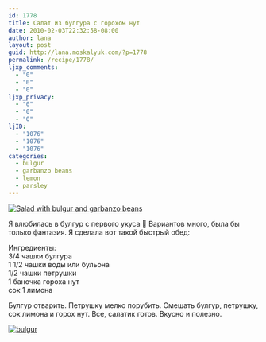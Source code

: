 ```yaml
---
id: 1778
title: Салат из булгура с горохом нут
date: 2010-02-03T22:32:58-08:00
author: lana
layout: post
guid: http://lana.moskalyuk.com/?p=1778
permalink: /recipe/1778/
ljxp_comments:
  - "0"
  - "0"
  - "0"
ljxp_privacy:
  - "0"
  - "0"
  - "0"
ljID:
  - "1076"
  - "1076"
  - "1076"
categories:
  - bulgur
  - garbanzo beans
  - lemon
  - parsley
---
```

<a class="flickr-image alignnone" title="Salad with bulgur and garbanzo beans" href="http://www.flickr.com/photos/67405678@N00/4329687184/" target="_blank"><img src="http://farm5.static.flickr.com/4008/4329687184_50fe1c4ab5.jpg" alt="Salad with bulgur and garbanzo beans" /></a>

Я влюбилась в булгур с первого укуса 🙂 Вариантов много, была бы только фантазия. Я сделала вот такой быстрый обед:

Ингредиенты:  
3/4 чашки булгура  
1 1/2 чашки воды или бульона  
1/2 чашки петрушки  
1 баночка гороха нут  
сок 1 лимона

Булгур отварить. Петрушку мелко порубить. Смешать булгур, петрушку, сок лимона и горох нут. Все, салатик готов. Вкусно и полезно.

<a class="flickr-image alignnone" title="bulgur" href="http://www.flickr.com/photos/67405678@N00/4328951233/" target="_blank"><img src="http://farm5.static.flickr.com/4067/4328951233_9e6f05dea2.jpg" alt="bulgur" /></a>